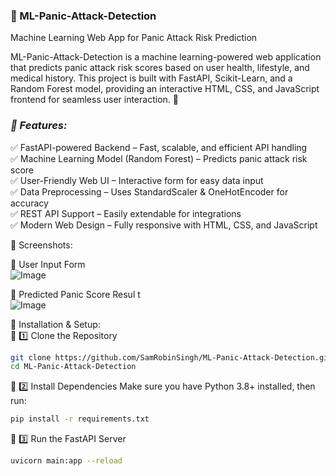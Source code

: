 ### **🧠 ML-Panic-Attack-Detection**
Machine Learning Web App for Panic Attack Risk Prediction

ML-Panic-Attack-Detection is a machine learning-powered web application that predicts panic attack risk scores based on user health, lifestyle, and medical history. This project is built with FastAPI, Scikit-Learn, and a Random Forest model, providing an interactive HTML, CSS, and JavaScript frontend for seamless user interaction. 🚀

### *📌 Features:*
✅ FastAPI-powered Backend – Fast, scalable, and efficient API handling <br />
✅ Machine Learning Model (Random Forest) – Predicts panic attack risk score <br />
✅ User-Friendly Web UI – Interactive form for easy data input <br />
✅ Data Preprocessing – Uses StandardScaler & OneHotEncoder for accuracy <br />
✅ REST API Support – Easily extendable for integrations <br />
✅ Modern Web Design – Fully responsive with HTML, CSS, and JavaScript <br />

📸 Screenshots:<br />

🔹 User Input Form <br />
![Image](https://github.com/user-attachments/assets/2979cd1b-d682-4029-85e9-d22ddb44a052)

🔹 Predicted Panic Score Resul t<br />
![Image](https://github.com/user-attachments/assets/9f081b21-0350-4f0c-bd15-4996f44acfd4)

🚀 Installation & Setup: <br />
🔹 1️⃣ Clone the Repository <br />
```bash
git clone https://github.com/SamRobinSingh/ML-Panic-Attack-Detection.git
cd ML-Panic-Attack-Detection
```

🔹 2️⃣ Install Dependencies
Make sure you have Python 3.8+ installed, then run:


```bash
pip install -r requirements.txt
```
🔹 3️⃣ Run the FastAPI Server


```bash
uvicorn main:app --reload
```









